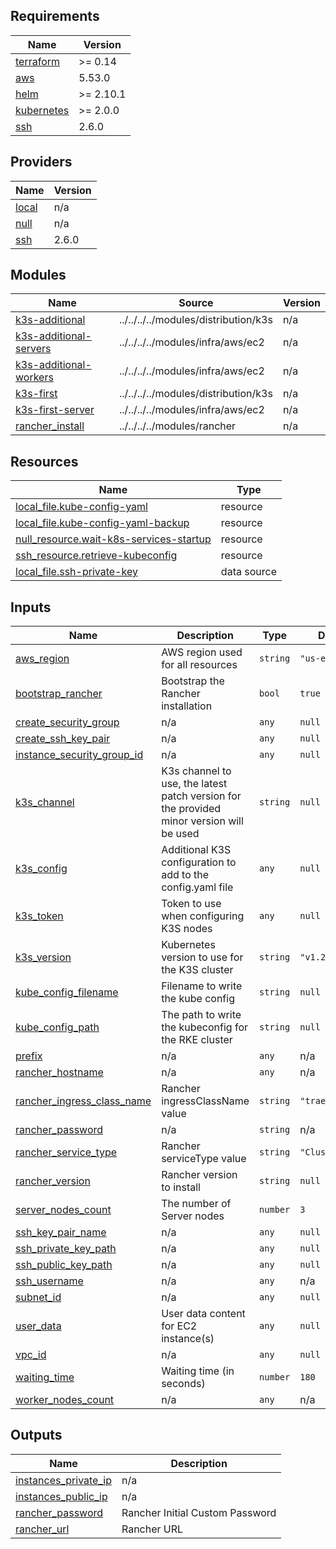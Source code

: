 ## Requirements

| Name | Version |
|------|---------|
| <a name="requirement_terraform"></a> [terraform](#requirement\_terraform) | >= 0.14 |
| <a name="requirement_aws"></a> [aws](#requirement\_aws) | 5.53.0 |
| <a name="requirement_helm"></a> [helm](#requirement\_helm) | >= 2.10.1 |
| <a name="requirement_kubernetes"></a> [kubernetes](#requirement\_kubernetes) | >= 2.0.0 |
| <a name="requirement_ssh"></a> [ssh](#requirement\_ssh) | 2.6.0 |

## Providers

| Name | Version |
|------|---------|
| <a name="provider_local"></a> [local](#provider\_local) | n/a |
| <a name="provider_null"></a> [null](#provider\_null) | n/a |
| <a name="provider_ssh"></a> [ssh](#provider\_ssh) | 2.6.0 |

## Modules

| Name | Source | Version |
|------|--------|---------|
| <a name="module_k3s-additional"></a> [k3s-additional](#module\_k3s-additional) | ../../../../modules/distribution/k3s | n/a |
| <a name="module_k3s-additional-servers"></a> [k3s-additional-servers](#module\_k3s-additional-servers) | ../../../../modules/infra/aws/ec2 | n/a |
| <a name="module_k3s-additional-workers"></a> [k3s-additional-workers](#module\_k3s-additional-workers) | ../../../../modules/infra/aws/ec2 | n/a |
| <a name="module_k3s-first"></a> [k3s-first](#module\_k3s-first) | ../../../../modules/distribution/k3s | n/a |
| <a name="module_k3s-first-server"></a> [k3s-first-server](#module\_k3s-first-server) | ../../../../modules/infra/aws/ec2 | n/a |
| <a name="module_rancher_install"></a> [rancher\_install](#module\_rancher\_install) | ../../../../modules/rancher | n/a |

## Resources

| Name | Type |
|------|------|
| [local_file.kube-config-yaml](https://registry.terraform.io/providers/hashicorp/local/latest/docs/resources/file) | resource |
| [local_file.kube-config-yaml-backup](https://registry.terraform.io/providers/hashicorp/local/latest/docs/resources/file) | resource |
| [null_resource.wait-k8s-services-startup](https://registry.terraform.io/providers/hashicorp/null/latest/docs/resources/resource) | resource |
| [ssh_resource.retrieve-kubeconfig](https://registry.terraform.io/providers/loafoe/ssh/2.6.0/docs/resources/resource) | resource |
| [local_file.ssh-private-key](https://registry.terraform.io/providers/hashicorp/local/latest/docs/data-sources/file) | data source |

## Inputs

| Name | Description | Type | Default | Required |
|------|-------------|------|---------|:--------:|
| <a name="input_aws_region"></a> [aws\_region](#input\_aws\_region) | AWS region used for all resources | `string` | `"us-east-1"` | no |
| <a name="input_bootstrap_rancher"></a> [bootstrap\_rancher](#input\_bootstrap\_rancher) | Bootstrap the Rancher installation | `bool` | `true` | no |
| <a name="input_create_security_group"></a> [create\_security\_group](#input\_create\_security\_group) | n/a | `any` | `null` | no |
| <a name="input_create_ssh_key_pair"></a> [create\_ssh\_key\_pair](#input\_create\_ssh\_key\_pair) | n/a | `any` | `null` | no |
| <a name="input_instance_security_group_id"></a> [instance\_security\_group\_id](#input\_instance\_security\_group\_id) | n/a | `any` | `null` | no |
| <a name="input_k3s_channel"></a> [k3s\_channel](#input\_k3s\_channel) | K3s channel to use, the latest patch version for the provided minor version will be used | `string` | `null` | no |
| <a name="input_k3s_config"></a> [k3s\_config](#input\_k3s\_config) | Additional K3S configuration to add to the config.yaml file | `any` | `null` | no |
| <a name="input_k3s_token"></a> [k3s\_token](#input\_k3s\_token) | Token to use when configuring K3S nodes | `any` | `null` | no |
| <a name="input_k3s_version"></a> [k3s\_version](#input\_k3s\_version) | Kubernetes version to use for the K3S cluster | `string` | `"v1.28.9+k3s1"` | no |
| <a name="input_kube_config_filename"></a> [kube\_config\_filename](#input\_kube\_config\_filename) | Filename to write the kube config | `string` | `null` | no |
| <a name="input_kube_config_path"></a> [kube\_config\_path](#input\_kube\_config\_path) | The path to write the kubeconfig for the RKE cluster | `string` | `null` | no |
| <a name="input_prefix"></a> [prefix](#input\_prefix) | n/a | `any` | n/a | yes |
| <a name="input_rancher_hostname"></a> [rancher\_hostname](#input\_rancher\_hostname) | n/a | `any` | n/a | yes |
| <a name="input_rancher_ingress_class_name"></a> [rancher\_ingress\_class\_name](#input\_rancher\_ingress\_class\_name) | Rancher ingressClassName value | `string` | `"traefik"` | no |
| <a name="input_rancher_password"></a> [rancher\_password](#input\_rancher\_password) | n/a | `string` | n/a | yes |
| <a name="input_rancher_service_type"></a> [rancher\_service\_type](#input\_rancher\_service\_type) | Rancher serviceType value | `string` | `"ClusterIP"` | no |
| <a name="input_rancher_version"></a> [rancher\_version](#input\_rancher\_version) | Rancher version to install | `string` | `null` | no |
| <a name="input_server_nodes_count"></a> [server\_nodes\_count](#input\_server\_nodes\_count) | The number of Server nodes | `number` | `3` | no |
| <a name="input_ssh_key_pair_name"></a> [ssh\_key\_pair\_name](#input\_ssh\_key\_pair\_name) | n/a | `any` | `null` | no |
| <a name="input_ssh_private_key_path"></a> [ssh\_private\_key\_path](#input\_ssh\_private\_key\_path) | n/a | `any` | `null` | no |
| <a name="input_ssh_public_key_path"></a> [ssh\_public\_key\_path](#input\_ssh\_public\_key\_path) | n/a | `any` | `null` | no |
| <a name="input_ssh_username"></a> [ssh\_username](#input\_ssh\_username) | n/a | `any` | n/a | yes |
| <a name="input_subnet_id"></a> [subnet\_id](#input\_subnet\_id) | n/a | `any` | `null` | no |
| <a name="input_user_data"></a> [user\_data](#input\_user\_data) | User data content for EC2 instance(s) | `any` | `null` | no |
| <a name="input_vpc_id"></a> [vpc\_id](#input\_vpc\_id) | n/a | `any` | `null` | no |
| <a name="input_waiting_time"></a> [waiting\_time](#input\_waiting\_time) | Waiting time (in seconds) | `number` | `180` | no |
| <a name="input_worker_nodes_count"></a> [worker\_nodes\_count](#input\_worker\_nodes\_count) | n/a | `any` | n/a | yes |

## Outputs

| Name | Description |
|------|-------------|
| <a name="output_instances_private_ip"></a> [instances\_private\_ip](#output\_instances\_private\_ip) | n/a |
| <a name="output_instances_public_ip"></a> [instances\_public\_ip](#output\_instances\_public\_ip) | n/a |
| <a name="output_rancher_password"></a> [rancher\_password](#output\_rancher\_password) | Rancher Initial Custom Password |
| <a name="output_rancher_url"></a> [rancher\_url](#output\_rancher\_url) | Rancher URL |
